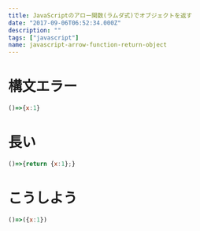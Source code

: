```yaml
---
title: JavaScriptのアロー関数(ラムダ式)でオブジェクトを返す
date: "2017-09-06T06:52:34.000Z"
description: ""
tags: ["javascript"]
name: javascript-arrow-function-return-object
---
```

# 構文エラー
```js
()=>{x:1}
```

# 長い
```js
()=>{return {x:1};}
```

# こうしよう
```js
()=>({x:1})
```
